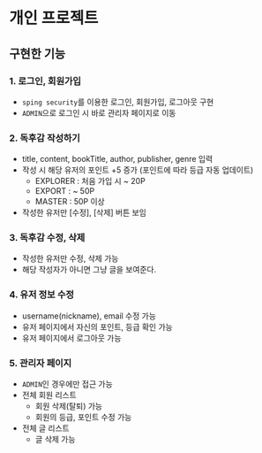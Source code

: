 # 개인 프로젝트
## 구현한 기능
### 1. 로그인, 회원가입
- `sping security`를 이용한 로그인, 회원가입, 로그아웃 구현
- `ADMIN`으로 로그인 시 바로 관리자 페이지로 이동
### 2. 독후감 작성하기
- title, content, bookTitle, author, publisher, genre 입력
- 작성 시 해당 유저의 포인트 +5 증가 (포인트에 따라 등급 자동 업데이트)
  - EXPLORER : 처음 가입 시 ~ 20P 
  - EXPORT : ~ 50P 
  - MASTER : 50P 이상
- 작성한 유저만 [수정], [삭제] 버튼 보임
### 3. 독후감 수정, 삭제
- 작성한 유저만 수정, 삭제 가능
- 해당 작성자가 아니면 그냥 글을 보여준다.
### 4. 유저 정보 수정
- username(nickname), email 수정 가능
- 유저 페이지에서 자신의 포인트, 등급 확인 가능
- 유저 페이지에서 로그아웃 가능
### 5. 관리자 페이지
- `ADMIN`인 경우에만 접근 가능
- 전체 회원 리스트
  - 회원 삭제(탈퇴) 가능
  - 회원의 등급, 포인트 수정 가능
- 전체 글 리스트
  - 글 삭제 가능